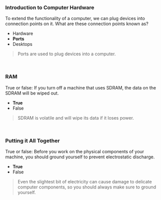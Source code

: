 ### Introduction to Computer Hardware

To extend the functionality of a computer, we can plug devices into connection points on it. What are these connection points known as?

* Hardware
* **Ports**
* Desktops

> Ports are used to plug devices into a computer.

<br>

### RAM

True or false: If you turn off a machine that uses SDRAM, the data on the SDRAM will be wiped out.

* **True**
* False

> SDRAM is volatile and will wipe its data if it loses power.

<br>

### Putting it All Together

True or false: Before you work on the physical components of your machine, you should ground yourself to prevent electrostatic discharge.

* **True**
* False

> Even the slightest bit of electricity can cause damage to delicate computer components, so you should always make sure to ground yourself.